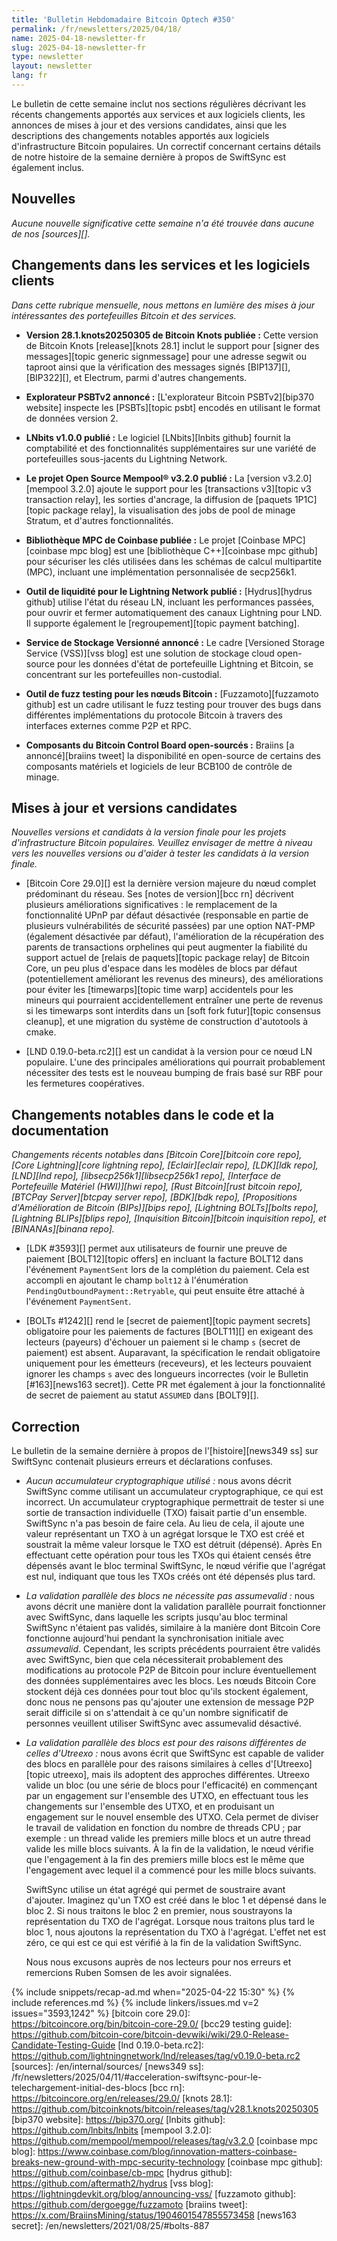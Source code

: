 ```yaml
---
title: 'Bulletin Hebdomadaire Bitcoin Optech #350'
permalink: /fr/newsletters/2025/04/18/
name: 2025-04-18-newsletter-fr
slug: 2025-04-18-newsletter-fr
type: newsletter
layout: newsletter
lang: fr
---
```

Le bulletin de cette semaine inclut nos sections régulières décrivant les récents
changements apportés aux services et aux logiciels clients, les annonces de mises à jour
et des versions candidates, ainsi que les descriptions des changements notables apportés
aux logiciels d'infrastructure Bitcoin populaires. Un correctif concernant certains
détails de notre histoire de la semaine dernière à propos de SwiftSync est également inclus.

## Nouvelles

*Aucune nouvelle significative cette semaine n'a été trouvée dans aucune de nos [sources][].*

## Changements dans les services et les logiciels clients

*Dans cette rubrique mensuelle, nous mettons en lumière des mises à jour intéressantes des
portefeuilles Bitcoin et des services.*

- **Version 28.1.knots20250305 de Bitcoin Knots publiée :**
  Cette version de Bitcoin Knots [release][knots 28.1] inclut le support pour [signer
  des messages][topic generic signmessage] pour une adresse segwit ou taproot ainsi
  que la vérification des messages signés [BIP137][], [BIP322][], et Electrum, parmi d'autres
  changements.

- **Explorateur PSBTv2 annoncé :**
  [L'explorateur Bitcoin PSBTv2][bip370 website] inspecte les [PSBTs][topic psbt] encodés
  en utilisant le format de données version 2.

- **LNbits v1.0.0 publié :**
  Le logiciel [LNbits][lnbits github] fournit la comptabilité et des fonctionnalités supplémentaires
  sur une variété de portefeuilles sous-jacents du Lightning Network.

- **Le projet Open Source Mempool® v3.2.0 publié :**
  La [version v3.2.0][mempool 3.2.0] ajoute le support pour les [transactions v3][topic
  v3 transaction relay], les sorties d'ancrage, la diffusion de [paquets 1P1C][topic
  package relay], la visualisation des jobs de pool de minage Stratum, et d'autres fonctionnalités.

- **Bibliothèque MPC de Coinbase publiée :**
  Le projet [Coinbase MPC][coinbase mpc blog] est une [bibliothèque C++][coinbase mpc
  github] pour sécuriser les clés utilisées dans les schémas de calcul multipartite (MPC), incluant
  une implémentation personnalisée de secp256k1.

- **Outil de liquidité pour le Lightning Network publié :**
  [Hydrus][hydrus github] utilise l'état du réseau LN, incluant les performances passées,
  pour ouvrir et fermer automatiquement des canaux Lightning pour LND. Il
  supporte également le [regroupement][topic payment batching].

- **Service de Stockage Versionné annoncé :**
  Le cadre [Versioned Storage Service (VSS)][vss blog] est une solution de stockage cloud open-source
  pour les données d'état de portefeuille Lightning et Bitcoin, se concentrant sur
  les portefeuilles non-custodial.

- **Outil de fuzz testing pour les nœuds Bitcoin :**
  [Fuzzamoto][fuzzamoto github] est un cadre utilisant le fuzz testing pour trouver
  des bugs dans différentes implémentations du protocole Bitcoin à travers des
  interfaces externes comme P2P et RPC.

- **Composants du Bitcoin Control Board open-sourcés :**
  Braiins [a annoncé][braiins tweet] la disponibilité en open-source de certains des
  composants matériels et logiciels de leur BCB100 de contrôle de minage.

## Mises à jour et versions candidates

_Nouvelles versions et candidats à la version finale pour les projets d'infrastructure Bitcoin
populaires. Veuillez envisager de mettre à niveau vers les nouvelles versions ou d'aider à tester
les candidats à la version finale._

- [Bitcoin Core 29.0][] est la dernière version majeure du nœud complet prédominant du réseau. Ses
  [notes de version][bcc rn] décrivent plusieurs améliorations significatives : le remplacement de la
  fonctionnalité UPnP par défaut désactivée (responsable en partie de plusieurs vulnérabilités de
  sécurité passées) par une option NAT-PMP (également désactivée par défaut), l'amélioration de la
  récupération des parents de transactions orphelines qui peut augmenter la fiabilité du support
  actuel de [relais de paquets][topic package relay] de Bitcoin Core, un peu plus d'espace dans les
  modèles de blocs par défaut (potentiellement améliorant les revenus des mineurs), des améliorations
  pour éviter les [timewarps][topic time warp] accidentels pour les mineurs qui pourraient
  accidentellement entraîner une perte de revenus si les timewarps sont interdits dans un [soft fork
  futur][topic consensus cleanup], et une migration du système de construction d'autotools à cmake.

- [LND 0.19.0-beta.rc2][] est un candidat à la version pour ce nœud LN populaire. L'une des
  principales améliorations qui pourrait probablement nécessiter des tests est le nouveau bumping de
  frais basé sur RBF pour les fermetures coopératives.

## Changements notables dans le code et la documentation

_Changements récents notables dans [Bitcoin Core][bitcoin core repo], [Core Lightning][core lightning
repo], [Eclair][eclair repo], [LDK][ldk repo], [LND][lnd repo], [libsecp256k1][libsecp256k1 repo],
[Interface de Portefeuille Matériel (HWI)][hwi repo], [Rust Bitcoin][rust bitcoin repo], [BTCPay
Server][btcpay server repo], [BDK][bdk repo], [Propositions d'Amélioration de Bitcoin (BIPs)][bips
repo], [Lightning BOLTs][bolts repo], [Lightning BLIPs][blips repo], [Inquisition Bitcoin][bitcoin
inquisition repo], et [BINANAs][binana repo]._

- [LDK #3593][] permet aux utilisateurs de fournir une preuve de paiement [BOLT12][topic offers] en
  incluant la facture BOLT12 dans l'événement `PaymentSent` lors de la complétion du paiement. Cela
  est accompli en ajoutant le champ `bolt12` à l'énumération `PendingOutboundPayment::Retryable`, qui
  peut ensuite être attaché à l'événement `PaymentSent`.

- [BOLTs #1242][] rend le [secret de paiement][topic payment secrets] obligatoire pour les paiements
  de factures [BOLT11][] en exigeant des lecteurs (payeurs) d'échouer un paiement si le champ `s`
  (secret de paiement) est absent. Auparavant, la spécification le rendait obligatoire uniquement pour
  les émetteurs (receveurs), et les lecteurs pouvaient ignorer les champs `s` avec des longueurs
  incorrectes (voir le Bulletin [#163][news163 secret]). Cette PR met également à jour la
  fonctionnalité de secret de paiement au statut `ASSUMED` dans [BOLT9][].

## Correction

Le bulletin de la semaine dernière à propos de l'[histoire][news349 ss] sur SwiftSync contenait plusieurs
erreurs et déclarations confuses.

- *Aucun accumulateur cryptographique utilisé :* nous avons décrit SwiftSync comme utilisant un
  accumulateur cryptographique, ce qui est incorrect. Un accumulateur cryptographique permettrait de
  tester si une sortie de transaction individuelle (TXO) faisait partie d'un ensemble. SwiftSync n'a
  pas besoin de faire cela. Au lieu de cela, il ajoute une valeur représentant un TXO à un agrégat
  lorsque le TXO est créé et soustrait la même valeur lorsque le TXO est détruit (dépensé). Après
  En effectuant cette opération pour tous les TXOs qui étaient censés être dépensés avant le bloc
  terminal SwiftSync, le nœud vérifie que l'agrégat est nul, indiquant que tous les TXOs créés ont été
  dépensés plus tard.

- *La validation parallèle des blocs ne nécessite pas assumevalid :* nous avons décrit une manière
  dont la validation parallèle pourrait fonctionner avec SwiftSync, dans laquelle les scripts jusqu'au
  bloc terminal SwiftSync n'étaient pas validés, similaire à la manière dont Bitcoin Core fonctionne
  aujourd'hui pendant la synchronisation initiale avec _assumevalid_. Cependant, les scripts
  précédents pourraient être validés avec SwiftSync, bien que cela nécessiterait probablement des
  modifications au protocole P2P de Bitcoin pour inclure éventuellement des données supplémentaires
  avec les blocs. Les nœuds Bitcoin Core stockent déjà ces données pour tout bloc qu'ils stockent
  également, donc nous ne pensons pas qu'ajouter une extension de message P2P serait difficile si on
  s'attendait à ce qu'un nombre significatif de personnes veuillent utiliser SwiftSync avec
  assumevalid désactivé.

- *La validation parallèle des blocs est pour des raisons différentes de celles d'Utreexo :* nous
  avons écrit que SwiftSync est capable de valider des blocs en parallèle pour des raisons similaires
  à celles d'[Utreexo][topic utreexo], mais ils adoptent des approches différentes. Utreexo valide un
  bloc (ou une série de blocs pour l'efficacité) en commençant par un engagement sur l'ensemble des
  UTXO, en effectuant tous les changements sur l'ensemble des UTXO, et en produisant un engagement sur
  le nouvel ensemble des UTXO. Cela permet de diviser le travail de validation en fonction du nombre
  de threads CPU ; par exemple : un thread valide les premiers mille blocs et un autre thread valide
  les mille blocs suivants. À la fin de la validation, le nœud vérifie que l'engagement à la fin des
  premiers mille blocs est le même que l'engagement avec lequel il a commencé pour les mille blocs
  suivants.

  SwiftSync utilise un état agrégé qui permet de soustraire avant d'ajouter. Imaginez qu'un TXO est
  créé dans le bloc 1 et dépensé dans le bloc 2. Si nous traitons le bloc 2 en premier, nous
  soustrayons la représentation du TXO de l'agrégat. Lorsque nous traitons plus tard le bloc 1, nous
  ajoutons la représentation du TXO à l'agrégat. L'effet net est zéro, ce qui est ce qui est vérifié à
  la fin de la validation SwiftSync.

  Nous nous excusons auprès de nos lecteurs pour nos erreurs et remercions Ruben Somsen de les avoir
  signalées.

{% include snippets/recap-ad.md when="2025-04-22 15:30" %}
{% include references.md %}
{% include linkers/issues.md v=2 issues="3593,1242" %}
[bitcoin core 29.0]: https://bitcoincore.org/bin/bitcoin-core-29.0/
[bcc29 testing guide]: https://github.com/bitcoin-core/bitcoin-devwiki/wiki/29.0-Release-Candidate-Testing-Guide
[lnd 0.19.0-beta.rc2]: https://github.com/lightningnetwork/lnd/releases/tag/v0.19.0-beta.rc2
[sources]: /en/internal/sources/
[news349 ss]: /fr/newsletters/2025/04/11/#acceleration-swiftsync-pour-le-telechargement-initial-des-blocs
[bcc rn]: https://bitcoincore.org/en/releases/29.0/
[knots 28.1]: https://github.com/bitcoinknots/bitcoin/releases/tag/v28.1.knots20250305
[bip370 website]: https://bip370.org/
[lnbits github]: https://github.com/lnbits/lnbits
[mempool 3.2.0]: https://github.com/mempool/mempool/releases/tag/v3.2.0
[coinbase mpc blog]: https://www.coinbase.com/blog/innovation-matters-coinbase-breaks-new-ground-with-mpc-security-technology
[coinbase mpc github]: https://github.com/coinbase/cb-mpc
[hydrus github]: https://github.com/aftermath2/hydrus
[vss blog]: https://lightningdevkit.org/blog/announcing-vss/
[fuzzamoto github]: https://github.com/dergoegge/fuzzamoto
[braiins tweet]: https://x.com/BraiinsMining/status/1904601547855573458
[news163 secret]: /en/newsletters/2021/08/25/#bolts-887
